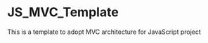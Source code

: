JS_MVC_Template
===============

This is a template to adopt MVC architecture for JavaScript project 
